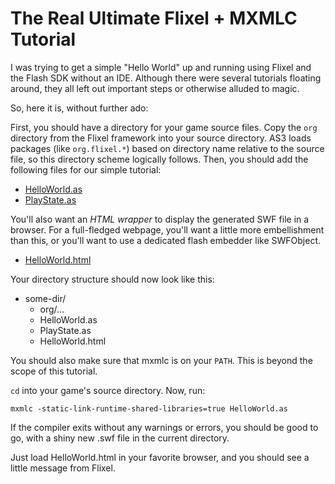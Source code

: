 # The Real Ultimate Flixel + MXMLC Tutorial

I was trying to get a simple "Hello World" up and running using Flixel
and the Flash SDK without an IDE. Although there were several
tutorials floating around, they all left out important steps or
otherwise alluded to magic.

So, here it is, without further ado:

First, you should have a directory for your game source files. Copy
the `org` directory from the Flixel framework into your source
directory. AS3 loads packages (like `org.flixel.*`) based on directory
name relative to the source file, so this directory scheme logically
follows. Then, you should add the following files for our simple
tutorial:

* [HelloWorld.as](blob/master/src/HelloWorld.as)
* [PlayState.as](blob/master/src/PlayState.as)

You'll also want an *HTML wrapper* to display the generated SWF file
in a browser. For a full-fledged webpage, you'll want a little more
embellishment than this, or you'll want to use a dedicated flash
embedder like SWFObject.

* [HelloWorld.html](blob/master/HelloWorld.html)

Your directory structure should now look like this:

* some-dir/
  * org/...
  * HelloWorld.as
  * PlayState.as
  * HelloWorld.html

You should also make sure that mxmlc is on your `PATH`. This is beyond
the scope of this tutorial.

`cd` into your game's source directory. Now, run:

    mxmlc -static-link-runtime-shared-libraries=true HelloWorld.as

If the compiler exits without any warnings or errors, you should be
good to go, with a shiny new .swf file in the current directory.

Just load HelloWorld.html in your favorite browser, and you should see
a little message from Flixel.
